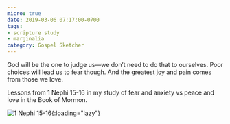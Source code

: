 ```yaml
---
micro: true
date: 2019-03-06 07:17:00-0700
tags:
- scripture study
- marginalia
category: Gospel Sketcher
---
```


God will be the one to judge us—we don’t need to do that to ourselves. Poor choices will lead us to fear though. And the greatest joy and pain comes from those we love.

Lessons from 1 Nephi 15-16 in my study of fear and anxiety vs peace and love in the Book of Mormon.

![1 Nephi 15-16](https://media.bennorris.org/images/gospelsketcher/uploads/2019/314904935c.jpg){:loading="lazy"}